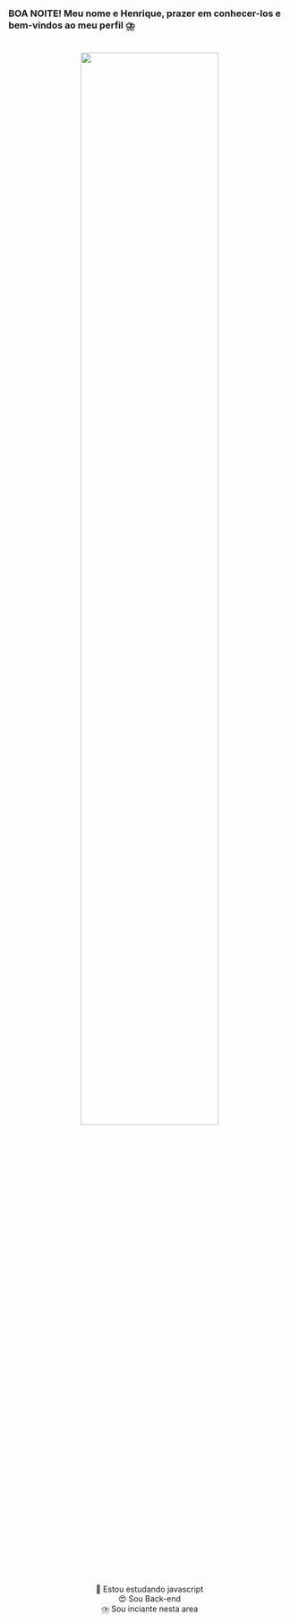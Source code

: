 ### BOA NOITE! Meu nome e Henrique, prazer em conhecer-los e bem-vindos ao meu perfil ⛈️

<div style="display:inline_block" align="center" height="100vh"> <br>
    <img align="center" width= "70%" src="https://i.pinimg.com/originals/c8/10/be/c810be9e4353bfc4cefeb31bf977ad32.gif"
</div>

  <div padding="20px 30px">👻 Estou estudando javascript </div> 
  <div>😍 Sou Back-end</div>
  <div>⛈️ Sou inciante nesta area</div>


